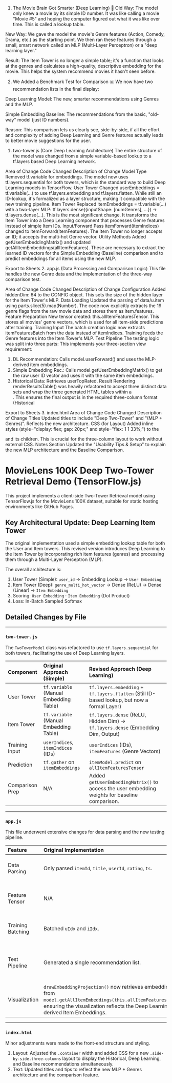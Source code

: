 
1. The Movie Brain Got Smarter (Deep Learning) 🧠
Old Way: The model only knew a movie by its simple ID number. It was like calling a movie "Movie #5" and hoping the computer figured out what it was like over time.
This is called a lookup table.

New Way: We gave the model the movie's Genre features (Action, Comedy, Drama, etc.) as the starting point. We then ran these features through a small, 
smart network called an MLP (Multi-Layer Perceptron) or a "deep learning layer."

Result: The Item Tower is no longer a simple table; it's a function that looks at the genres and calculates a high-quality,
descriptive embedding for the movie. This helps the system recommend movies it hasn't seen before.

2. We Added a Benchmark Test for Comparison 📊
We now have two recommendation lists in the final display:

Deep Learning Model: The new, smarter recommendations using Genres and the MLP.

Simple Embedding Baseline: The recommendations from the basic, "old-way" model (just ID numbers).

Reason: This comparison lets us clearly see, side-by-side, if all the effort and complexity of adding Deep Learning and Genre features actually leads to better movie suggestions for the user.


1. two-tower.js (Core Deep Learning Architecture)
The entire structure of the model was changed from a simple variable-based lookup to a tf.layers based Deep Learning network.

Area of Change	Code Changed	Description of Change
Model Type	Removed tf.variable for embeddings.	The model now uses tf.layers.sequential for both towers, which is the standard way to build Deep Learning models in TensorFlow.
User Tower	Changed userEmbeddings = tf.variable(...) to use tf.layers.embedding and tf.layers.flatten.	While still an ID-lookup, it's formalized as a layer structure, making it compatible with the new training pipeline.
Item Tower	Replaced itemEmbeddings = tf.variable(...) with a two-layer MLP: tf.layers.dense({inputShape: [numGenres], ...}) → tf.layers.dense(...).	This is the most significant change. It transforms the Item Tower into a Deep Learning component that processes Genre features instead of simple Item IDs.
Input/Forward Pass	itemForward(itemIndices) changed to itemForward(itemFeatures).	The Item Tower no longer accepts an ID; it accepts the multi-hot Genre vector.
Utility Methods	Added getUserEmbeddingMatrix() and updated getAllItemEmbeddings(allItemFeatures).	These are necessary to extract the learned ID vectors for the Simple Embedding (Baseline) comparison and to predict embeddings for all items using the new MLP.

Export to Sheets
2. app.js (Data Processing and Comparison Logic)
This file handles the new Genre data and the implementation of the three-way comparison test.

Area of Change	Code Changed	Description of Change
Configuration	Added hiddenDim: 64 to the CONFIG object.	This sets the size of the hidden layer for the Item Tower's MLP.
Data Loading	Updated the parsing of data/u.item using parts.slice(5).map(Number).	The code now explicitly extracts the 19 genre flags from the raw movie data and stores them as item.features.
Feature Preparation	New tensor created: this.allItemFeaturesTensor.	This stores all movies' genre vectors, which is used for all item-side predictions after training.
Training Input	The batch creation logic now extracts itemFeaturesBatch from the data instead of itemIndices.	Training feeds the Genre features into the Item Tower's MLP.
Test Pipeline	The testing logic was split into three parts:	This implements your three-section view requirement:
1. DL Recommendation: Calls model.userForward() and uses the MLP-derived item embeddings.	
2. Simple Embedding Rec.: Calls model.getUserEmbeddingMatrix() to get the raw user ID vector and uses it with the same item embeddings.	
3. Historical Data: Retrieves userTopRated.	
Result Rendering	renderResultsTable() was heavily refactored to accept three distinct data sets and wrap the three generated HTML tables within a <div class="side-by-side">.	This ensures the final output is in the required three-column format (Historical

Export to Sheets
3. index.html
Area of Change	Code Changed	Description of Change
Titles	Updated titles to include "Deep Two-Tower" and "(MLP + Genres)".	Reflects the new architecture.
CSS (for Layout)	Added inline styles (style="display: flex; gap: 20px;" and style="flex: 1 1 33%;") to the <div class="side-by-side"> and its children.	This is crucial for the three-column layout to work without external CSS.
Notes Section	Updated the "Usability Tips & Setup" to explain the new MLP architecture and the Baseline Comparison.	



# MovieLens 100K Deep Two-Tower Retrieval Demo (TensorFlow.js)

This project implements a client-side Two-Tower Retrieval model using TensorFlow.js for the MovieLens 100K dataset, suitable for static hosting environments like GitHub Pages.

## Key Architectural Update: Deep Learning Item Tower

The original implementation used a simple embedding lookup table for both the User and Item towers. This revised version introduces Deep Learning to the Item Tower by incorporating rich item features (genres) and processing them through a Multi-Layer Perceptron (MLP).

The overall architecture is:

1.  User Tower (Simple): `user_id` $\rightarrow$ Embedding Lookup $\rightarrow$ `User Embedding`
2.  Item Tower (Deep): `genre_multi_hot_vector` $\rightarrow$ Dense (ReLU) $\rightarrow$ Dense (Linear) $\rightarrow$ `Item Embedding`
3.  Scoring: `User Embedding` $\cdot$ `Item Embedding` (Dot Product)
4.  Loss: In-Batch Sampled Softmax

## Detailed Changes by File

---

### `two-tower.js`

The `TwoTowerModel` class was refactored to use `tf.layers.sequential` for both towers, facilitating the use of Deep Learning layers.

| Component | Original Approach (Simple) | Revised Approach (Deep Learning) |
| :--- | :--- | :--- |
| User Tower | `tf.variable` (Manual Embedding Table) | `tf.layers.embedding` + `tf.layers.flatten` (Still ID-based lookup, but now a formal Layer) |
| Item Tower | `tf.variable` (Manual Embedding Table) | `tf.layers.dense` (ReLU, Hidden Dim) $\rightarrow$ `tf.layers.dense` (Embedding Dim, Output) |
| Training Input | `userIndices`, `itemIndices` (IDs) | `userIndices` (IDs), `itemFeatures` (Genre Vectors) |
| Prediction | `tf.gather` on `itemEmbeddings` | `itemModel.predict` on `allItemFeaturesTensor` |
| Comparison Prep | N/A | Added `getUserEmbeddingMatrix()` to access the user embedding weights for baseline comparison. |

---

### `app.js`

This file underwent extensive changes for data parsing and the new testing pipeline.

| Feature | Original Implementation | Revised Implementation |
| :--- | :--- | :--- |
| Data Parsing | Only parsed `itemId`, `title`, `userId`, `rating`, `ts`. | New: Parses the 19 Genre columns from `u.item` into multi-hot vectors (`item.features`). |
| Feature Tensor | N/A | New: Creates `this.allItemFeaturesTensor` (`[NumItems, NumGenres]`) for fast batch prediction by the MLP. |
| Training Batching | Batched `uIdx` and `iIdx`. | Batches `uIdx` and the corresponding Item Genre Features (used by the Item Tower MLP). |
| Test Pipeline | Generated a single recommendation list. | Enhanced: Now generates two recommendation lists: 1) Deep Learning Rec. (MLP/Genre) and 2) Simple Embedding Rec. (Baseline, using only ID-embeddings). |
| Visualization | `drawEmbeddingProjection()` now retrieves embeddings from `model.getAllItemEmbeddings(this.allItemFeaturesTensor)`, ensuring the visualization reflects the Deep Learning-derived Item Embeddings. |

---

### `index.html`

Minor adjustments were made to the front-end structure and styling.

1.  Layout: Adjusted the `.container` width and added CSS for a new `.side-by-side.three-columns` layout to display the Historical, Deep Learning, and Baseline recommendations simultaneously.
2.  Text: Updated titles and tips to reflect the new MLP + Genres architecture and the comparison feature.
